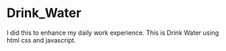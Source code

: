 # Drink_Water
I did this to enhance my daily work experience. This is Drink Water using html css and javascript. 
